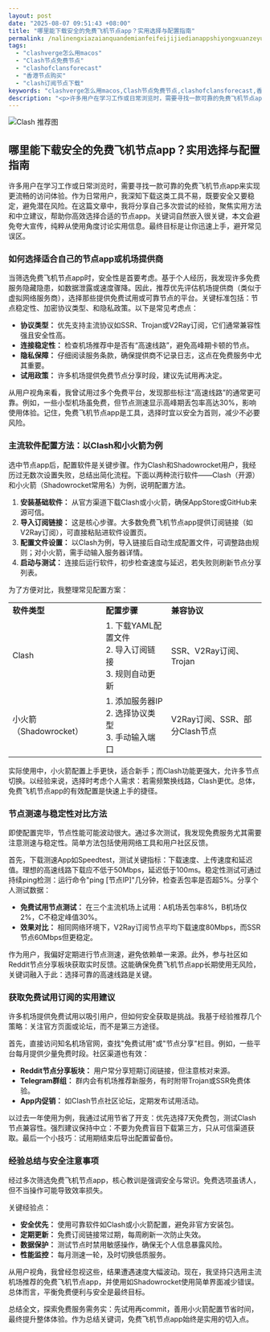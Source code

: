 ```yaml
---
layout: post
date: "2025-08-07 09:51:43 +08:00"
title: "哪里能下载安全的免费飞机节点app？实用选择与配置指南"
permalink: /nalinengxiazaianquandemianfeifeijijiedianappshiyongxuanzeyupeizhizhinan/
tags:
  - "clashverge怎么用macos"
  - "Clash节点免费节点"
  - "clashofclansforecast"
  - "香港节点购买"
  - "clash订阅节点下载"
keywords: "clashverge怎么用macos,Clash节点免费节点,clashofclansforecast,香港节点购买,clash订阅节点下载"
description: "<p>许多用户在学习工作或日常浏览时，需要寻找一款可靠的免费飞机节点app来实现更流畅的访问体验。作为日常用户，我深知下载这类工具不易，既要安全又要稳定，避免潜在风险。在这篇文章中，我将分享自己多次尝试的经验，聚焦实用方法和中立建议，帮助你高效选择合适的节点app。关键词自然嵌入很关键，本文会避免夸大宣传，纯粹从使用角度讨论实用信息。最终目标是让你迅速上手，避开常见误区。</p>"
---
```


![Clash 推荐图](https://clashjd.github.io/assets/img/节点订阅推荐.png)

## 哪里能下载安全的免费飞机节点app？实用选择与配置指南

<p>许多用户在学习工作或日常浏览时，需要寻找一款可靠的免费飞机节点app来实现更流畅的访问体验。作为日常用户，我深知下载这类工具不易，既要安全又要稳定，避免潜在风险。在这篇文章中，我将分享自己多次尝试的经验，聚焦实用方法和中立建议，帮助你高效选择合适的节点app。关键词自然嵌入很关键，本文会避免夸大宣传，纯粹从使用角度讨论实用信息。最终目标是让你迅速上手，避开常见误区。</p>
<h3>如何选择适合自己的节点app或机场提供商</h3>
<p>当筛选免费飞机节点app时，安全性是首要考虑。基于个人经历，我发现许多免费服务隐藏隐患，如数据泄露或速度骤降。因此，推荐优先评估机场提供商（类似于虚拟网络服务商），选择那些提供免费试用或可靠节点的平台。关键标准包括：节点稳定性、加密协议类型、和隐私政策。以下是常见考虑点：</p>
<ul>
<li><strong>协议类型：</strong> 优先支持主流协议如SSR、Trojan或V2Ray订阅，它们通常兼容性强且安全性高。</li>
<li><strong>连接稳定性：</strong> 检查机场推荐中是否有“高速线路”，避免高峰期卡顿的节点。</li>
<li><strong>隐私保障：</strong> 仔细阅读服务条款，确保提供商不记录日志，这点在免费服务中尤其重要。</li>
<li><strong>试用政策：</strong> 许多机场提供免费节点分享时段，建议先试用再决定。</li>
</ul>
<p>从用户视角来看，我曾试用过多个免费平台，发现那些标注“高速线路”的通常更可靠。例如，一些小型机场虽免费，但节点测速显示高峰期丢包率高达30%，影响使用体验。记住，免费飞机节点app是工具，选择时宜以安全为首则，减少不必要风险。</p>
<h3>主流软件配置方法：以Clash和小火箭为例</h3>
<p>选中节点app后，配置软件是关键步骤。作为Clash和Shadowrocket用户，我经历过无数次设置失败，总结出简化流程。下面以两种流行软件——Clash（开源）和小火箭（Shadowrocket常用名）为例，说明配置方法。</p>
<ol>
<li><strong>安装基础软件：</strong> 从官方渠道下载Clash或小火箭，确保AppStore或GitHub来源可信。</li>
<li><strong>导入订阅链接：</strong> 这是核心步骤。大多数免费飞机节点app提供订阅链接（如V2Ray订阅），可直接粘贴进软件设置页。</li>
<li><strong>配置文件设置：</strong> 以Clash为例，导入链接后自动生成配置文件，可调整路由规则；对小火箭，需手动输入服务器详情。</li>
<li><strong>启动与测试：</strong> 连接后运行软件，初步检查速度与延迟，若失败则刷新节点分享列表。</li>
</ol>
<p>为了方便对比，我整理常见配置方案：</p>
<table>
<tr>
<td><strong>软件类型</strong></td>
<td><strong>配置步骤</strong></td>
<td><strong>兼容协议</strong></td>
</tr>
<tr>
<td>Clash</td>
<td>1. 下载YAML配置文件<br>2. 导入订阅链接<br>3. 规则自动更新</td>
<td>SSR、V2Ray订阅、Trojan</td>
</tr>
<tr>
<td>小火箭（Shadowrocket）</td>
<td>1. 添加服务器IP<br>2. 选择协议类型<br>3. 手动输入端口</td>
<td>V2Ray订阅、SSR、部分Clash节点</td>
</tr>
</table>
<p>实际使用中，小火箭配置上手更快，适合新手；而Clash功能更强大，允许多节点切换。以经验来说，选择时考虑个人需求：若需频繁换线路，Clash更优。总体，免费飞机节点app的有效配置是快速上手的捷径。</p>
<h3>节点测速与稳定性对比方法</h3>
<p>即使配置完毕，节点性能可能波动很大。通过多次测试，我发现免费服务尤其需要注意测速与稳定性。简单方法包括使用网络工具和用户社区反馈。</p>
<p>首先，下载测速App如Speedtest，测试关键指标：下载速度、上传速度和延迟值。理想的高速线路下载应不低于50Mbps，延迟低于100ms。稳定性测试可通过持续ping检测：运行命令"ping [节点IP]"几分钟，检查丢包率是否超5%。分享个人测试数据：</p>
<ul>
<li><strong>免费试用节点测试：</strong> 在三个主流机场上试用：A机场丢包率8%，B机场仅2%，C不稳定峰值30%。</li>
<li><strong>效果对比：</strong> 相同网络环境下，V2Ray订阅节点平均下载速度80Mbps，而SSR节点60Mbps但更稳定。</li>
</ul>
<p>作为用户，我偏好定期进行节点测速，避免依赖单一来源。此外，参与社区如Reddit节点分享板块获取实时反馈。这能确保免费飞机节点app长期使用无风险，关键词融入于此：选择可靠的高速线路是关键。</p>
<h3>获取免费试用订阅的实用建议</h3>
<p>许多机场提供免费试用以吸引用户，但如何安全获取是挑战。我基于经验推荐几个策略：关注官方页面或论坛，而不是第三方途径。</p>
<p>首先，直接访问知名机场官网，查找"免费试用"或"节点分享"栏目。例如，一些平台每月提供少量免费时段。社区渠道也有效：</p>
<ul>
<li><strong>Reddit节点分享板块：</strong> 用户常分享短期订阅链接，但注意核对来源。</li>
<li><strong>Telegram群组：</strong> 群内会有机场推荐新服务，有时附带Trojan或SSR免费体验。</li>
<li><strong>App内促销：</strong> 如Clash节点社区论坛，定期发布试用活动。</li>
</ul>
<p>以过去一年使用为例，我通过试用节省了开支：优先选择7天免费包，测试Clash节点兼容性。强烈建议保持中立：不要为免费盲目下载第三方，只从可信渠道获取。最后一个小技巧：试用期结束后导出配置留备份。</p>
<h3>经验总结与安全注意事项</h3>
<p>经过多次筛选免费飞机节点app，核心教训是强调安全与常识。免费选项虽诱人，但不当操作可能导致效率损失。</p>
<p>关键经验点：</p>
<ul>
<li><strong>安全优先：</strong> 使用可靠软件如Clash或小火箭配置，避免非官方安装包。</li>
<li><strong>定期更新：</strong> 免费订阅链接常过期，每周刷新一次防止失效。</li>
<li><strong>数据保护：</strong> 测试节点时禁用敏感操作，确保无个人信息暴露风险。</li>
<li><strong>性能监控：</strong> 每月测速一轮，及时切换低质服务。</li>
</ul>
<p>从用户视角，我曾经忽视这些，结果遭遇速度大幅波动。现在，我坚持只选用主流机场推荐的免费飞机节点app，并使用如Shadowrocket使用简单界面减少错误。总体而言，平衡免费便利与安全是最终目标。</p>
<p>总结全文，探索免费服务需务实：先试用再commit，善用小火箭配置节省时间，最终提升整体体验。作为总结关键词，免费飞机节点app始终是实用的切入点。</p>